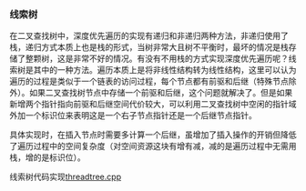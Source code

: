 ### 线索树
在二叉查找树中，深度优先遍历的实现有递归和非递归两种方法，非递归使用了栈，递归方式本质上也是栈的形式，当树非常大且树不平衡时，最坏的情况是栈存储了整颗树，这是非常不好的情况。有没有不用栈的方式实现深度优先遍历呢？线索树是其中的一种方法。遍历本质上是将非线性结构转为线性结构，这里可以认为遍历的过程是类似于一个链表的访问过程，每个节点都有前驱和后继（特殊节点除外）。如果二叉查找树节点中存储一个前驱和后继，这个问题就解决了。但是如果新增两个指针指向前驱和后继空间代价较大，可以利用二叉查找树中空闲的指针域外加一个标识位来表明这是一个右子节点指针还是一个后继节点指针。

具体实现时，在插入节点时需要多计算一个后继，虽增加了插入操作的开销但降低了遍历过程中的空间复杂度（对空间资源这块有增有减，减的是遍历过程中无需用栈，增的是标识位）。

线索树代码实现[threadtree.cpp](./threadtree.cpp)


